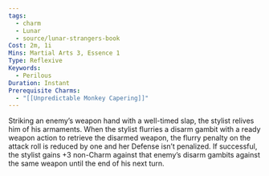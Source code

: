 ```yaml
---
tags:
  - charm
  - Lunar
  - source/lunar-strangers-book
Cost: 2m, 1i
Mins: Martial Arts 3, Essence 1
Type: Reflexive
Keywords:
  - Perilous
Duration: Instant
Prerequisite Charms:
  - "[[Unpredictable Monkey Capering]]"
---
```

Striking an enemy’s weapon hand with a well-timed slap, the stylist relives him of his armaments.
When the stylist flurries a disarm gambit with a ready weapon action to retrieve the disarmed weapon, the flurry penalty on the attack roll is reduced by one and her Defense isn’t penalized.
If successful, the stylist gains +3 non-Charm against that enemy’s disarm gambits against the same weapon until the end of his next turn.